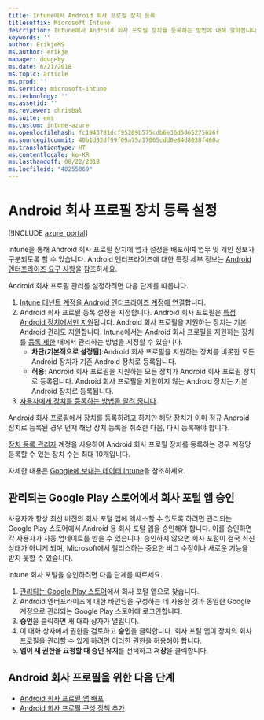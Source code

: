 ```yaml
---
title: Intune에서 Android 회사 프로필 장치 등록
titlesuffix: Microsoft Intune
description: Intune에서 Android 회사 프로필 장치를 등록하는 방법에 대해 알아봅니다.
keywords: ''
author: ErikjeMS
ms.author: erikje
manager: dougeby
ms.date: 6/21/2018
ms.topic: article
ms.prod: ''
ms.service: microsoft-intune
ms.technology: ''
ms.assetid: ''
ms.reviewer: chrisbal
ms.suite: ems
ms.custom: intune-azure
ms.openlocfilehash: fc1943781dcf95209b575cdb6e36d5065275626f
ms.sourcegitcommit: 40b1d82df99f09a75a17065cdd0e84d8038f460a
ms.translationtype: HT
ms.contentlocale: ko-KR
ms.lasthandoff: 08/22/2018
ms.locfileid: "40255069"
---
```

# <a name="set-up-enrollment-of-android-work-profile-devices"></a>Android 회사 프로필 장치 등록 설정

[!INCLUDE [azure_portal](./includes/azure_portal.md)]

Intune을 통해 Android 회사 프로필 장치에 앱과 설정을 배포하여 업무 및 개인 정보가 구분되도록 할 수 있습니다. Android 엔터프라이즈에 대한 특정 세부 정보는 [Android 엔터프라이즈 요구 사항](https://support.google.com/work/android/answer/6174145?hl=en&ref_topic=6151012)을 참조하세요.

Android 회사 프로필 관리를 설정하려면 다음 단계를 따릅니다.

1. [Intune 테넌트 계정을 Android 엔터프라이즈 계정에 연결](connect-intune-android-enterprise.md)합니다.
2. Android 회사 프로필 등록 설정을 지정합니다. Android 회사 프로필은 [특정 Android 장치에서만 지원](https://support.google.com/work/android/answer/6174145?hl=en&ref_topic=6151012%20style=%22target=new_window%22)됩니다. Android 회사 프로필을 지원하는 장치는 기본 Android 관리도 지원합니다. Intune에서는 Android 회사 프로필을 지원하는 장치를 [등록 제한](enrollment-restrictions-set.md) 내에서 관리하는 방법을 지정할 수 있습니다.
    - **차단(기본적으로 설정됨)**:Android 회사 프로필을 지원하는 장치를 비롯한 모든 Android 장치가 기존 Android 장치로 등록됩니다.
    - **허용**: Android 회사 프로필을 지원하는 모든 장치가 Android 회사 프로필 장치로 등록됩니다. Android 회사 프로필을 지원하지 않는 Android 장치는 기본 Android 장치로 등록됩니다.
3. [사용자에게 장치를 등록하는 방법을 알려 줍니다](/intune-user-help/enroll-your-device-in-intune-android).


Android 회사 프로필에서 장치를 등록하려고 하지만 해당 장치가 이미 정규 Android 장치로 등록된 경우 먼저 해당 장치 등록을 취소한 다음, 다시 등록해야 합니다.

[장치 등록 관리자](device-enrollment-manager-enroll.md) 계정을 사용하여 Android 회사 프로필 장치를 등록하는 경우 계정당 등록할 수 있는 장치 수는 최대 10개입니다.

자세한 내용은 [Google에 보내는 데이터 Intune](data-intune-sends-to-google.md)을 참조하세요.

## <a name="approve-the-company-portal-app-in-the-managed-google-play-store"></a>관리되는 Google Play 스토어에서 회사 포털 앱 승인

사용자가 항상 최신 버전의 회사 포털 앱에 액세스할 수 있도록 하려면 관리되는 Google Play 스토어에서 Android 용 회사 포털 앱을 승인해야 합니다. 이를 승인하면 각 사용자가 자동 업데이트를 받을 수 있습니다. 승인하지 않으면 회사 포털이 결국 최신 상태가 아니게 되며, Microsoft에서 릴리스하는 중요한 버그 수정이나 새로운 기능을 받지 못할 수 있습니다.

Intune 회사 포털을 승인하려면 다음 단계를 따르세요.

1.  [관리되는 Google Play 스토어](https://play.google.com/work/apps/details?id=com.microsoft.windowsintune.companyportal)에서 회사 포털 앱으로 찾습니다.
2.  Android 엔터프라이즈에 대한 바인딩을 구성하는 데 사용한 것과 동일한 Google 계정으로 관리되는 Google Play 스토어에 로그인합니다.
3.  **승인**을 클릭하면 새 대화 상자가 열립니다.
4.  이 대화 상자에서 권한을 검토하고 **승인**을 클릭합니다. 회사 포털 앱이 장치의 회사 프로필을 관리할 수 있게 하려면 이러한 권한을 허용해야 합니다.
5.  **앱이 새 권한을 요청할 때 승인 유지**를 선택하고 **저장**을 클릭합니다.

## <a name="next-steps-for-android-work-profiles"></a>Android 회사 프로필을 위한 다음 단계
- [Android 회사 프로필 앱 배포](store-apps-android.md)
- [Android 회사 프로필 구성 정책 추가](device-profiles.md)
